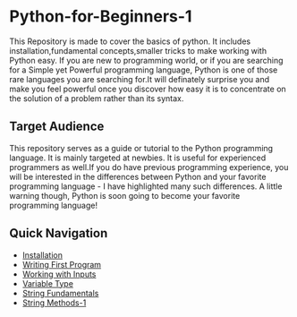 # Python-for-Beginners-1
This Repository is made to cover the basics of python. It includes installation,fundamental concepts,smaller tricks to make working with Python easy.
If you are new to programming world, or if you are searching for a Simple yet Powerful programming language, Python is one of those rare languages you are searching for.It will definately surprise you and make you feel powerful once you discover how easy it is to concentrate on the solution of a problem rather than its syntax.
## Target Audience
This repository serves as a guide or tutorial to the Python programming language. It is mainly targeted at newbies. It is useful for experienced programmers as well.If you do have previous programming experience, you will be interested in the differences between Python and your favorite programming language - I have highlighted many such differences. A little warning though, Python is soon going to become your favorite programming language!
## Quick Navigation

* [Installation](https://github.com/satyakipal/Python-for-Beginners-1/blob/master/installation.md)
* [Writing First Program](https://github.com/satyakipal/Python-for-Beginners-1/blob/master/Writing_first_program.md) 
* [Working with Inputs](https://github.com/satyakipal/Python-for-Beginners-1/blob/master/Working%20with%20Inputs.md)
* [Variable Type](https://github.com/satyakipal/Python-for-Beginners-1/blob/master/variable%20types.md)
* [String Fundamentals](https://github.com/satyakipal/Python-for-Beginners-1/blob/master/string%20fundamentals.md)
* [String Methods-1](https://github.com/satyakipal/Python-for-Beginners-1/blob/master/string%20methods-1.md)

